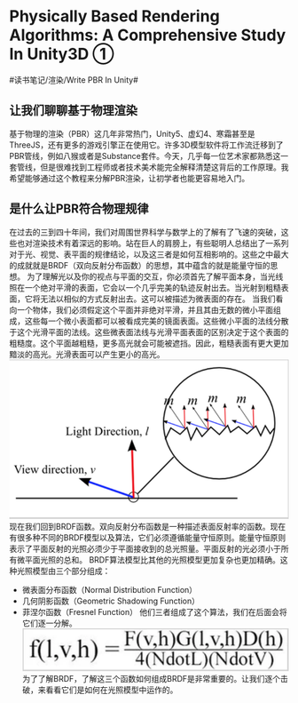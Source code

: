 # Physically Based Rendering Algorithms: A Comprehensive Study In Unity3D ①
#读书笔记/渲染/Write PBR In Unity#

## 让我们聊聊基于物理渲染
基于物理的渲染（PBR）这几年非常热门，Unity5、虚幻4、寒霜甚至是ThreeJS，还有更多的游戏引擎正在使用它。许多3D模型软件将工作流迁移到了PBR管线，例如八猴或者是Substance套件。今天，几乎每一位艺术家都熟悉这一套管线，但是很难找到工程师或者技术美术能完全解释清楚这背后的工作原理。我希望能够通过这个教程来分解PBR渲染，让初学者也能更容易地入门。

## 是什么让PBR符合物理规律
在过去的三到四十年间，我们对周围世界科学与数学上的了解有了飞速的突破，这些也对渲染技术有着深远的影响。站在巨人的肩膀上，有些聪明人总结出了一系列对于光、视觉、表平面的规律结论，以及这三者是如何互相影响的。这些之中最大的成就就是BRDF（双向反射分布函数）的思想，其中蕴含的就是能量守恒的思想。
为了理解光以及你的视点与平面的交互，你必须首先了解平面本身，当光线照在一个绝对平滑的表面，它会以一个几乎完美的轨迹反射出去。当光射到粗糙表面，它将无法以相似的方式反射出去。这可以被描述为微表面的存在。
当我们看向一个物体，我们必须假定这个平面并非绝对平滑，并且其由无数的微小平面组成，这些每一个微小表面都可以被看成完美的镜面表面。这些微小平面的法线分散于这个光滑平面的法线。这些微表面法线与光滑平面表面的区别决定于这个表面的粗糙度。这个平面越粗糙，更多高光就会可能被遮挡。因此，粗糙表面有更大更加黯淡的高光。光滑表面可以产生更小的高光。
![](Physically%20Based%20Rendering%20Algorithms%20A%20Comprehensive%20Study%20In%20Unity3D%20%E2%91%A0/AEDCCB79-1CDC-4A46-9645-F4EBD33C748F.png)
现在我们回到BRDF函数。双向反射分布函数是一种描述表面反射率的函数。现在有很多种不同的BRDF模型以及算法，它们必须遵循能量守恒原则。能量守恒原则表示了平面反射的光照必须少于平面接收到的总光照量。平面反射的光必须小于所有微平面光照的总和。
BRDF算法模型比其他的光照模型更加复杂也更加精确。这种光照模型由三个部分组成：
* 微表面分布函数（Normal Distribution Function）
* 几何阴影函数（Geometric Shadowing Function）
* 菲涅尔函数（Fresnel Function）
他们三者组成了这个算法，我们在后面会将它们逐一分解。
![](Physically%20Based%20Rendering%20Algorithms%20A%20Comprehensive%20Study%20In%20Unity3D%20%E2%91%A0/2DE98BBB-9A0C-417D-BDC9-784994590C1A.png)
为了了解BRDF，了解这三个函数如何组成BRDF是非常重要的。让我们逐个击破，来看看它们是如何在光照模型中运作的。







